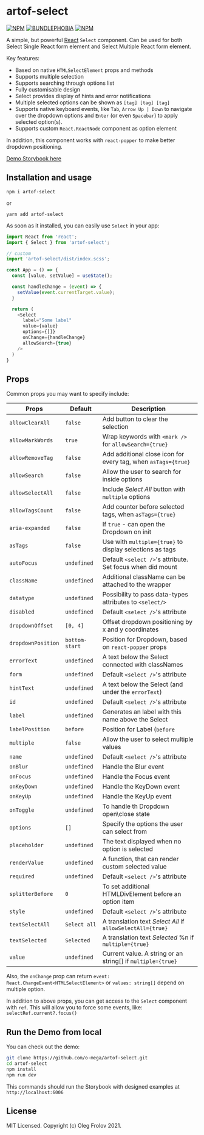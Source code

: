 # artof-select
[![NPM](https://img.shields.io/npm/v/artof-select.svg)](https://www.npmjs.com/package/artof-select)
[![BUNDLEPHOBIA](https://img.shields.io/bundlephobia/minzip/artof-select)](https://bundlephobia.com/result?p=artof-select)
[![NPM](https://img.shields.io/npm/dt/artof-select)](https://www.npmjs.com/package/artof-select)

A simple, but powerful [React](https://reactjs.com) `Select` component.
Can be used for both Select Single React form element and Select Multiple React form element.

Key features:
- Based on native `HTMLSelectElement` props and methods
- Supports multiple selection
- Supports searching through options list
- Fully customisable design
- Select provides display of hints and error notifications
- Multiple selected options can be shown as `[tag] [tag] [tag]`
- Supports native keyboard events, like `Tab`, `Arrow Up | Down` to navigate over the dropdown options and `Enter` (or even `Spacebar`) to apply selected option(s).
- Supports custom `React.ReactNode` component as option element

In addition, this component works with `react-popper` to make better dropdown positioning.

[Demo Storybook here](https://o-mega.github.io/artof-select)

## Installation and usage

`npm i artof-select`

or

`yarn add artof-select`

As soon as it installed, you can easily use `Select` in your app:

```js
import React from 'react';
import { Select } from 'artof-select';

// custom
import 'artof-select/dist/index.scss';

const App = () => {
  const [value, setValue] = useState();

  const handleChange = (event) => {
    setValue(event.currentTarget.value);
  }

  return (
    <Select
      label="Some label"
      value={value}
      options={[]}
      onChange={handleChange}
      allowSearch={true}
    />
  )
}
```

## Props

Common props you may want to specify include:

| Props              | Default        | Description                                                   |
| ------------------ | -------------- | ------------------------------------------------------------- |
| `allowClearAll`    | `false`        | Add button to clear the selection                             |
| `allowMarkWords`   | `true`         | Wrap keywords with `<mark />` for `allowSearch={true}`        |
| `allowRemoveTag`   | `false`        | Add additional close icon for every tag, when `asTags={true}` |
| `allowSearch`      | `false`        | Allow the user to search for inside options                   |
| `allowSelectAll`   | `false`        | Include _Select All_ button with `multiple` options           |
| `allowTagsCount`   | `false`        | Add counter before selected tags, when `asTags={true}`        |
| `aria-expanded`    | `false`        | If `true` - can open the Dropdown on init                     |
| `asTags`           | `false`        | Use with `multiple={true}` to display selections as tags      |
| `autoFocus`        | `undefined`    | Default `<select />`'s attribute. Set focus when did mount    |
| `className`        | `undefined`    | Additional className can be attached to the wrapper           |
| `datatype`         | `undefined`    | Possibility to pass data-types attributes to `<select/>`      |
| `disabled`         | `undefined`    | Default `<select />`'s attribute                              |
| `dropdownOffset`   | `[0, 4]`       | Offset dropdown positioning by x and y coordinates            |
| `dropdownPosition` | `bottom-start` | Position for Dropdown, based on `react-popper` props          |
| `errorText`        | `undefined`    | A text below the Select connected with classNames             |
| `form`             | `undefined`    | Default `<select />`'s attribute                              |
| `hintText`         | `undefined`    | A text below the Select (and under the `errorText`)           |
| `id`               | `undefined`    | Default `<select />`'s attribute                              |
| `label`            | `undefined`    | Generates an label with this name above the Select            |
| `labelPosition`    | `before`       | Position for Label (`before` | `inside` | `after`)            |
| `multiple`         | `false`        | Allow the user to select multiple values                      |
| `name`             | `undefined`    | Default `<select />`'s attribute                              |
| `onBlur`           | `undefined`    | Handle the Blur event                                         |
| `onFocus`          | `undefined`    | Handle the Focus event                                        |
| `onKeyDown`        | `undefined`    | Handle the KeyDown event                                      |
| `onKeyUp`          | `undefined`    | Handle the KeyUp event                                        |
| `onToggle`         | `undefined`    | To handle th Dropdown open\close state                        |
| `options`          | `[]`           | Specify the options the user can select from                  |
| `placeholder`      | `undefined`    | The text displayed when no option is selected                 |
| `renderValue`      | `undefined`    | A function, that can render custom selected value             |
| `required`         | `undefined`    | Default `<select />`'s attribute                              |
| `splitterBefore`   | `0`            | To set additional HTMLDivElement before an option item        |
| `style`            | `undefined`    | Default `<select />`'s attribute                              |
| `textSelectAll`    | `Select all`   | A translation text _Select All_ if `allowSelectAll={true}`    |
| `textSelected`     | `Selected`     | A translation text _Selected_ %n if `multiple={true}`         |
| `value`            | `undefined`    | Current value. A string or an string[] if `multiple={true}`   |

Also, the `onChange` prop can return `event: React.ChangeEvent<HTMLSelectElement>` or `values: string[]` depend on multiple option.

In addition to above props, you can get access to the `Select` component with `ref`.
This will allow you to force some events, like: `selectRef.current?.focus()`

## Run the Demo from local

You can check out the demo:
```sh
git clone https://github.com/o-mega/artof-select.git
cd artof-select
npm install
npm run dev
```

This commands should run the Storybook with designed examples at `http://localhost:6006`

## License

MIT Licensed. Copyright (c) Oleg Frolov 2021.
